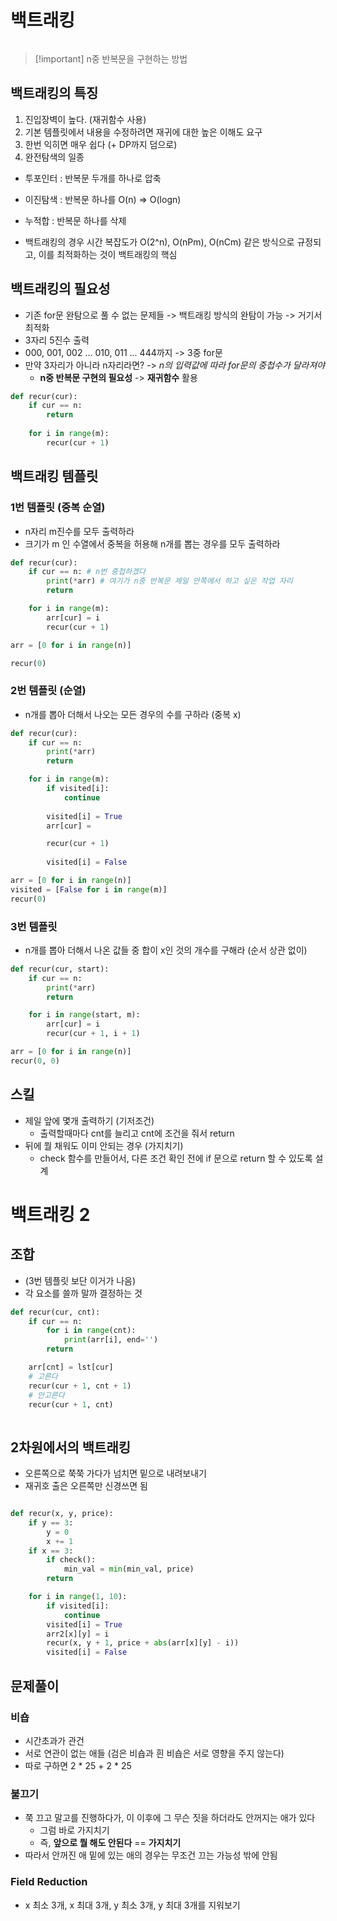 # 백트래킹

```table-of-contents
```

> [!important] n중 반복문을 구현하는 방법


## 백트래킹의 특징

1. 진입장벽이 높다. (재귀함수 사용)
2. 기본 템플릿에서 내용을 수정하려면 재귀에 대한 높은 이해도 요구
3. 한번 익히면 매우 쉽다 (+ DP까지 덤으로)
4. 완전탐색의 일종

- 투포인터 : 반복문 두개를 하나로 압축
- 이진탐색 : 반복문 하나를 O(n) => O(logn)
- 누적합 : 반복문 하나를 삭제

- 백트래킹의 경우 시간 복잡도가 O(2^n), O(nPm), O(nCm) 같은 방식으로 규정되고, 이를 최적화하는 것이 백트래킹의 핵심


## 백트래킹의 필요성

- 기존 for문 완탐으로 풀 수 없는 문제들 -> 백트래킹 방식의 완탐이 가능 -> 거기서 최적화
- 3자리 5진수 출력
- 000, 001, 002 ... 010, 011 ... 444까지 -> 3중 for문
- 만약 3자리가 아니라 n자리라면? -> *n의 입력값에 따라 for문의 중첩수가 달라져야*
	- **n중 반복문 구현의 필요성** -> **재귀함수** 활용

```python
def recur(cur):
	if cur == n:
		return
		
	for i in range(m):
		recur(cur + 1)
```


##  백트래킹 템플릿

### 1번 템플릿 (중복 순열)
- n자리 m진수를 모두 출력하라 
- 크기가 m 인 수열에서 중복을 허용해 n개를 뽑는 경우를 모두 출력하라
```python
def recur(cur):
	if cur == n: # n번 중첩하겠다
		print(*arr) # 여기가 n중 반복문 제일 안쪽에서 하고 싶은 작업 자리
		return	

	for i in range(m):
		arr[cur] = i
		recur(cur + 1)

arr = [0 for i in range(n)]

recur(0)

```

### 2번 템플릿 (순열)
- n개를 뽑아 더해서 나오는 모든 경우의 수를 구하라 (중복 x)

```python
def recur(cur):
	if cur == n:
		print(*arr)
		return

	for i in range(m):
		if visited[i]:
			continue
			
		visited[i] = True
		arr[cur] = 

		recur(cur + 1)
		
		visited[i] = False

arr = [0 for i in range(n)]
visited = [False for i in range(m)]
recur(0)

```


### 3번 템플릿 
- n개를 뽑아 더해서 나온 값들 중 합이 x인 것의 개수를 구해라 (순서 상관 없이)

```python
def recur(cur, start):
	if cur == n:
		print(*arr)
		return

	for i in range(start, m):
		arr[cur] = i
		recur(cur + 1, i + 1)

arr = [0 for i in range(n)]
recur(0, 0)
```


## 스킬

- 제일 앞에 몇개 출력하기 (기저조건)
	- 출력할때마다 cnt를 늘리고 cnt에 조건을 줘서 return
- 뒤에 뭘 채워도 이미 안되는 경우 (가지치기)
	- check 함수를 만들어서, 다른 조건 확인 전에 if 문으로 return 할 수 있도록 설계


# 백트래킹 2

## 조합

- (3번 템플릿 보단 이거가 나음)
- 각 요소를 쓸까 말까 결정하는 것
```python
def recur(cur, cnt):
	if cur == n:
		for i in range(cnt):
			print(arr[i], end='')
		return

	arr[cnt] = lst[cur]
	# 고른다
	recur(cur + 1, cnt + 1)
	# 안고른다
	recur(cur + 1, cnt)
	
```


## 2차원에서의 백트래킹

- 오른쪽으로 쭉쭉 가다가 넘치면 밑으로 내려보내기
- 재귀호 출은 오른쪽만 신경쓰면 됨
```python

def recur(x, y, price):
	if y == 3:
		y = 0
		x += 1
	if x == 3:
		if check():
			min_val = min(min_val, price)
		return

	for i in range(1, 10):
		if visited[i]:
			continue
		visited[i] = True
		arr2[x][y] = i
		recur(x, y + 1, price + abs(arr[x][y] - i))
		visited[i] = False

```



## 문제풀이

### 비숍

- 시간초과가 관건
- 서로 연관이 없는 애들 (검은 비숍과 흰 비숍은 서로 영향을 주지 않는다)
- 따로 구하면 2 * 25 + 2 * 25


### 불끄기

- 쭉 끄고 말고를 진행하다가, 이 이후에 그 무슨 짓을 하더라도 안꺼지는 애가 있다
	- 그럼 바로 가지치기
	- 즉, **앞으로 뭘 해도 안된다** == **가지치기**
- 따라서 안꺼진 애 밑에 있는 애의 경우는 무조건 끄는 가능성 밖에 안됨


### Field Reduction

- x 최소 3개, x 최대 3개, y 최소 3개, y 최대 3개를 지워보기